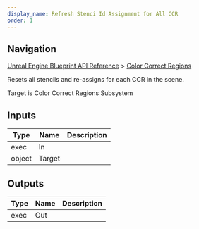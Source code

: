 ```yaml
---
display_name: Refresh Stenci Id Assignment for All CCR
order: 1
---
```

## Navigation

[Unreal Engine Blueprint API Reference](https://dev.epicgames.com/documentation/en-us/unreal-engine/BlueprintAPI) > [Color Correct Regions](https://dev.epicgames.com/documentation/en-us/unreal-engine/BlueprintAPI/ColorCorrectRegions)

Resets all stencils and re-assigns for each CCR in the scene.

Target is Color Correct Regions Subsystem

## Inputs

| Type | Name | Description |
| --- | --- | --- |
| exec | In |  |
| object | Target |  |

## Outputs

| Type | Name | Description |
| --- | --- | --- |
| exec | Out |  |
